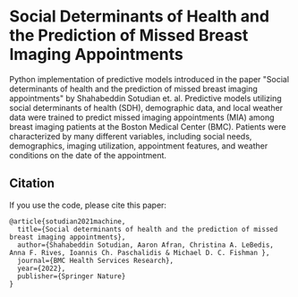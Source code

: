 # Social Determinants of Health and the Prediction of Missed Breast Imaging Appointments

Python implementation of predictive models introduced in the paper "Social determinants of health and the prediction of missed breast imaging appointments" by Shahabeddin Sotudian et. al.
Predictive models utilizing social determinants of health (SDH), demographic data, and local weather data were trained to predict missed imaging appointments (MIA) among breast imaging patients at the Boston Medical Center (BMC). Patients were characterized by many different variables, including social needs, demographics, imaging utilization, appointment features, and weather conditions on the date of the appointment.
 
 
 
## Citation

If you use the code, please cite this paper:

```text
@article{sotudian2021machine,
  title={Social determinants of health and the prediction of missed breast imaging appointments},
  author={Shahabeddin Sotudian, Aaron Afran, Christina A. LeBedis, Anna F. Rives, Ioannis Ch. Paschalidis & Michael D. C. Fishman },
  journal={BMC Health Services Research},
  year={2022},
  publisher={Springer Nature}
}
```
